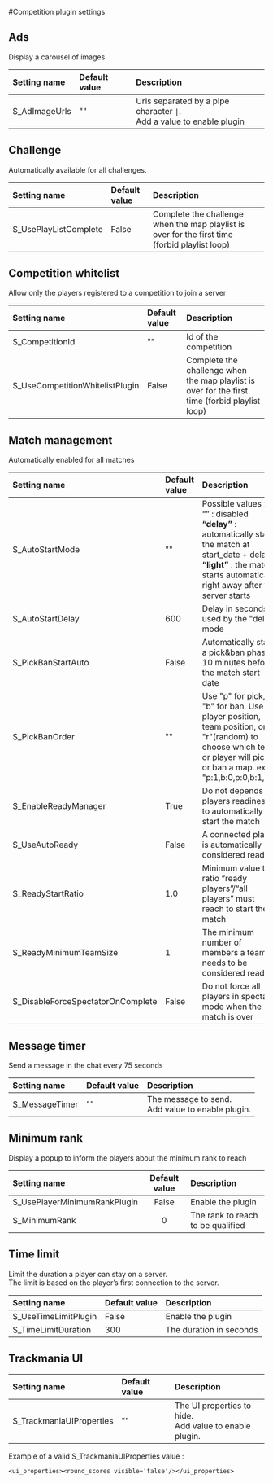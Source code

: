 #Competition plugin settings

## Ads
Display a carousel of images

| Setting name   | Default value  | Description                                                            |
|:---------------|:---------------|:-----------------------------------------------------------------------|
 | S_AdImageUrls  | ""             | Urls separated by a pipe character `\|`. <br/> Add a value to enable plugin |

## Challenge
Automatically available for all challenges.

| Setting name          | Default value  | Description                                                                                     |
|:----------------------|:---------------|:------------------------------------------------------------------------------------------------|
| S_UsePlayListComplete | False          | Complete the challenge when the map playlist is over for the first time (forbid playlist loop)  |
 

## Competition whitelist
Allow only the players registered to a competition to join a server

| Setting name                     | Default value  | Description                                                                                     |
|:---------------------------------|:---------------|:------------------------------------------------------------------------------------------------|
| S_CompetitionId                  | ""             | Id of the competition                                                                           |
| S_UseCompetitionWhitelistPlugin  | False          | Complete the challenge when the map playlist is over for the first time (forbid playlist loop)  |


## Match management
Automatically enabled for all matches

| Setting name                        | Default value | Description                                                                                                                                                                                        |
|:------------------------------------|:--------------|:---------------------------------------------------------------------------------------------------------------------------------------------------------------------------------------------------|
| S_AutoStartMode                     | ""            | Possible values :<br/> “” : disabled <br/> **“delay”** : automatically start the match at start_date + delay <br/> **“light”** : the match starts automatically right away after the server starts |
| S_AutoStartDelay                    | 600           | Delay in seconds used by the "delay" mode                                                                                                                                                          |
| S_PickBanStartAuto                  | False         | Automatically start a pick&ban phase 10 minutes before the match start date                                                                                                                        |
| S_PickBanOrder                      | ""            | Use "p" for pick, "b" for ban. Use player position, team position, or "r"(random) to choose which team or player will pick or ban a map. ex: "p:1,b:0,p:0,b:1,p:r"                                 |
| S_EnableReadyManager                | True          | Do not depends on players readiness to automatically start the match                                                                                                                               |
| S_UseAutoReady                      | False         | A connected player is automatically considered ready                                                                                                                                               |
| S_ReadyStartRatio                   | 1.0           | Minimum value the ratio “ready players”/“all players” must reach to start the match                                                                                                                |
| S_ReadyMinimumTeamSize              | 1             | The minimum number of members a team needs to be considered ready                                                                                                                                  |
| S_DisableForceSpectatorOnComplete   | False         | Do not force all players in spectator mode when the match is over                                                                                                                                  |

## Message timer
Send a message in the chat every 75 seconds

| Setting name            | Default value  | Description                                            |
|:------------------------|:---------------|:-------------------------------------------------------|
| S_MessageTimer          | ""             | The message to send. <br/> Add value to enable plugin. |

## Minimum rank
Display a popup to inform the players about the minimum rank to reach

| Setting name                 |  Default value  | Description                        |
|:-----------------------------|:---------------:|:-----------------------------------|
| S_UsePlayerMinimumRankPlugin |      False      | Enable the plugin                  |
| S_MinimumRank                |        0        | The rank to reach to be qualified  |


## Time limit
Limit the duration a player can stay on a server. <br>
The limit is based on the player’s first connection to the server.

| Setting name         | Default value  | Description              |
|:---------------------|:---------------|:-------------------------|
| S_UseTimeLimitPlugin | False          | Enable the plugin        |
| S_TimeLimitDuration  | 300            | The duration in seconds  |

## Trackmania UI

| Setting name                | Default value   | Description                                                  |
|:----------------------------|:----------------|:-------------------------------------------------------------|
| S_TrackmaniaUIProperties    | ""              | The UI properties to hide. <br/> Add value to enable plugin. |

Example of a valid S_TrackmaniaUIProperties value : <br>
```
<ui_properties><round_scores visible='false'/></ui_properties>
```

